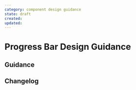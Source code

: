 ```yaml
---
category: component design guidance
state: draft
created: 
updated: 
---
```


# Progress Bar Design Guidance

## Guidance

## Changelog
